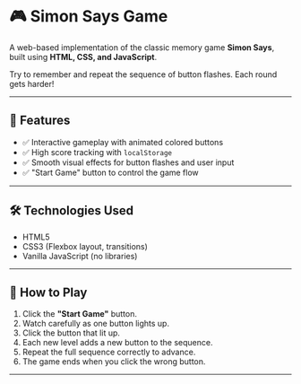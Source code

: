 # 🎮 Simon Says Game

A web-based implementation of the classic memory game **Simon Says**, built using **HTML, CSS, and JavaScript**. 

Try to remember and repeat the sequence of button flashes. Each round gets harder!

---

## 🚀 Features

- ✅ Interactive gameplay with animated colored buttons
- ✅ High score tracking with `localStorage`
- ✅ Smooth visual effects for button flashes and user input
- ✅ "Start Game" button to control the game flow

---

## 🛠️ Technologies Used

- HTML5
- CSS3 (Flexbox layout, transitions)
- Vanilla JavaScript (no libraries)

---

## 🧠 How to Play

1. Click the **"Start Game"** button.
2. Watch carefully as one button lights up.
3. Click the button that lit up.
4. Each new level adds a new button to the sequence.
5. Repeat the full sequence correctly to advance.
6. The game ends when you click the wrong button.

---
